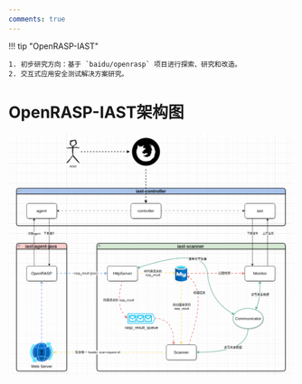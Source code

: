 ```yaml
---
comments: true
---
```


!!! tip "OpenRASP-IAST"

    1. 初步研究方向：基于 `baidu/openrasp` 项目进行探索、研究和改造。
    2. 交互式应用安全测试解决方案研究。

# OpenRASP-IAST架构图

![架构图](整体架构图.png)
